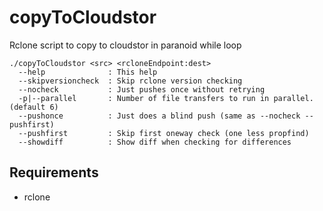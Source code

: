 # copyToCloudstor
Rclone script to copy to cloudstor in paranoid while loop

```
./copyToCloudstor <src> <rcloneEndpoint:dest>
  --help              : This help
  --skipversioncheck  : Skip rclone version checking
  --nocheck           : Just pushes once without retrying
  -p|--parallel       : Number of file transfers to run in parallel. (default 6)
  --pushonce          : Just does a blind push (same as --nocheck --pushfirst)
  --pushfirst         : Skip first oneway check (one less propfind)
  --showdiff          : Show diff when checking for differences
```

## Requirements
- rclone
